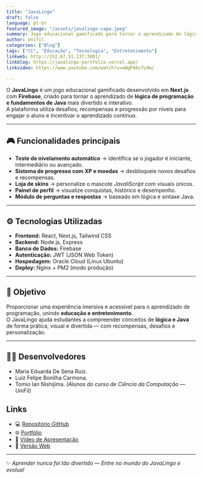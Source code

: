 ```yaml
---
title: "JavaLingo"
draft: false
language: pt-br
featured_image: "/assets/javalingo-capa.jpeg"  
summary: Jogo educacional gamificado para tornar o aprendizado de lógica de programação e linguagem Java mais envolvente e interativo. Com progresso, níveis e loja de skins."
author: Unifil
categories: ["Blog"]
tags: ["CC", "Educação", "Tecnologia", "Entretenimento"] 
linkweb: http://152.67.51.137:3001/
linkblog: https://javalingo-portfolio.vercel.app/
linkvideo: https://www.youtube.com/watch?v=wWgP46z7LHw/

---
```


O **JavaLingo** é um jogo educacional gamificado desenvolvido em **Next.js** com **Firebase**, criado para tornar o aprendizado de **lógica de programação e fundamentos de Java** mais divertido e interativo.  
A plataforma utiliza desafios, recompensas e progressão por níveis para engajar o aluno e incentivar o aprendizado contínuo.

---

## 🎮 Funcionalidades principais

- **Teste de nivelamento automático** → identifica se o jogador é iniciante, intermediário ou avançado.  
- **Sistema de progresso com XP e moedas** → desbloqueie novos desafios e recompensas.  
- **Loja de skins** → personalize o mascote *JavaliScript* com visuais únicos.  
- **Painel de perfil** → visualize conquistas, histórico e desempenho.  
- **Módulo de perguntas e respostas** → baseado em lógica e sintaxe Java. 

---

## ⚙️ Tecnologias Utilizadas

- **Frontend:** React, Next.js, Tailwind CSS  
- **Backend:** Node.js, Express  
- **Banco de Dados:** Firebase 
- **Autenticação:** JWT (JSON Web Token)  
- **Hospedagem:** Oracle Cloud (Linux Ubuntu)  
- **Deploy:** Nginx + PM2 (modo produção)

---

## 🎯 Objetivo

Proporcionar uma experiência imersiva e acessível para o aprendizado de programação, unindo **educação e entretenimento**.  
O JavaLingo ajuda estudantes a compreender conceitos de **lógica e Java** de forma prática, visual e divertida — com recompensas, desafios e personalização.

---

## 👩‍💻 Desenvolvedores

- Maria Eduarda De Sena Ruiz.
- Luiz Felipe Bonilha Carmona.
- Tomio Ian Nishijima.
*(Alunos do curso de Ciência da Computação — UniFil)*

## Links

- 💻 [Repositório GitHub](https://github.com/adudasena/javalingo-jogo-extensao)  
- 🌐 [Portfólio](https://javalingo-portfolio.vercel.app/)  
- 🎥 [Vídeo de Apresentação](https://www.youtube.com/watch?v=wWgP46z7LHw)  
- 🚀 [Versão Web](http://152.67.51.137:3001/)  

---

✨ *Aprender nunca foi tão divertido — Entre no mundo do JavaLingo e evolua!*
